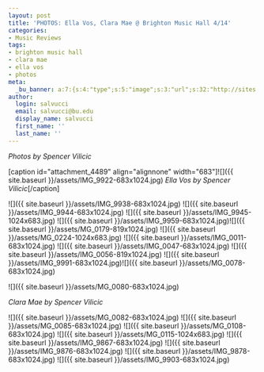 ```yaml
---
layout: post
title: 'PHOTOS: Ella Vos, Clara Mae @ Brighton Music Hall 4/14'
categories:
- Music Reviews
tags:
- brighton music hall
- clara mae
- ella vos
- photos
meta:
  _bu_banner: a:7:{s:4:"type";s:5:"image";s:3:"url";s:32:"http://sites.bu.edu/wtbu/files/2019/04/IMG_9945.jpg";s:3:"alt";s:0:"";s:7:"post_id";s:4:"4492";s:4:"html";s:0:"";s:8:"position";s:12:"contentWidth";s:7:"caption";s:0:"";}
author:
  login: salvucci
  email: salvucci@bu.edu
  display_name: salvucci
  first_name: ''
  last_name: ''
---
```

_Photos by Spencer Vilicic_

\[caption id="attachment\_4489" align="alignnone" width="683"\]![]({{ site.baseurl }}/assets/IMG_9922-683x1024.jpg) _Ella Vos by Spencer Vilicic_\[/caption\]

![]({{ site.baseurl }}/assets/IMG_9938-683x1024.jpg) ![]({{ site.baseurl }}/assets/IMG_9944-683x1024.jpg) ![]({{ site.baseurl }}/assets/IMG_9945-1024x683.jpg) ![]({{ site.baseurl }}/assets/IMG_9959-683x1024.jpg)![]({{ site.baseurl }}/assets/MG_0179-819x1024.jpg) ![]({{ site.baseurl }}/assets/MG_0224-1024x683.jpg) ![]({{ site.baseurl }}/assets/IMG_0011-683x1024.jpg) ![]({{ site.baseurl }}/assets/IMG_0047-683x1024.jpg) ![]({{ site.baseurl }}/assets/IMG_0056-819x1024.jpg) ![]({{ site.baseurl }}/assets/IMG_9991-683x1024.jpg)![]({{ site.baseurl }}/assets/MG_0078-683x1024.jpg)

![]({{ site.baseurl }}/assets/MG_0080-683x1024.jpg)

_Clara Mae by Spencer Vilicic_

![]({{ site.baseurl }}/assets/MG_0082-683x1024.jpg) ![]({{ site.baseurl }}/assets/MG_0085-683x1024.jpg) ![]({{ site.baseurl }}/assets/MG_0108-683x1024.jpg) ![]({{ site.baseurl }}/assets/MG_0115-1024x683.jpg) ![]({{ site.baseurl }}/assets/IMG_9867-683x1024.jpg) ![]({{ site.baseurl }}/assets/IMG_9876-683x1024.jpg) ![]({{ site.baseurl }}/assets/IMG_9878-683x1024.jpg) ![]({{ site.baseurl }}/assets/IMG_9903-683x1024.jpg)
